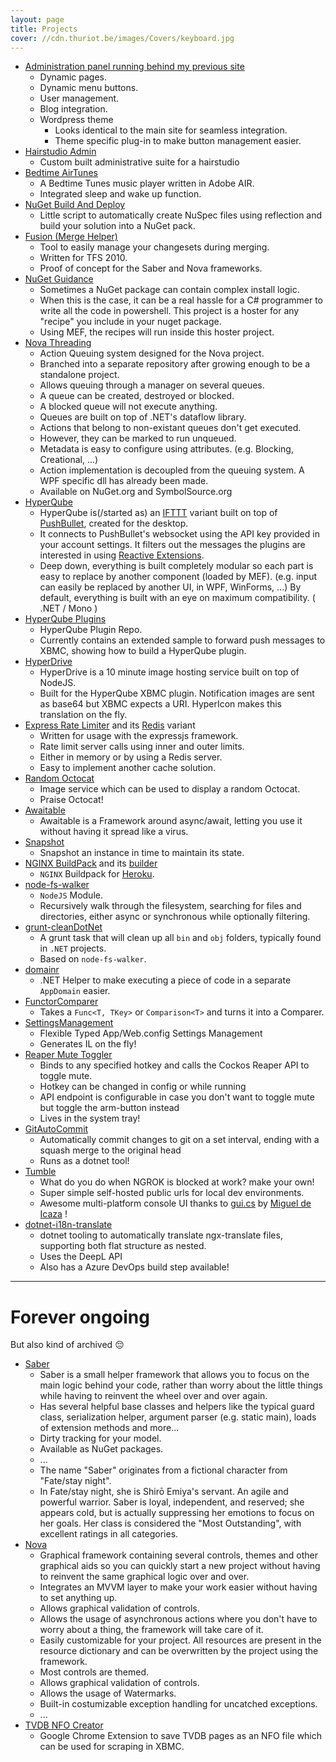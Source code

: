 ```yaml
---
layout: page
title: Projects
cover: //cdn.thuriot.be/images/Covers/keyboard.jpg
---
```


* [Administration panel running behind my previous site](/thuriot-be/)
	* Dynamic pages.
	* Dynamic menu buttons.
	* User management.
	* Blog integration.
	* Wordpress theme
		* Looks identical to the main site for seamless integration.
		* Theme specific plug-in to make button management easier. 
* [Hairstudio Admin](/hairstudio-admin)
	* Custom built administrative suite for a hairstudio
* [Bedtime AirTunes](/airtunes)
	* A Bedtime Tunes music player written in Adobe AIR.
	* Integrated sleep and wake up function.    
* [NuGet Build And Deploy](/nuget-build-and-deploy)
	* Little script to automatically create NuSpec files using reflection and build your solution into a NuGet pack.
* [Fusion (Merge Helper)](https://github.com/StevenThuriot/Fusion)
	* Tool to easily manage your changesets during merging.
	* Written for TFS 2010.
	* Proof of concept for the Saber and Nova frameworks.
* [NuGet Guidance](https://github.com/StevenThuriot/NuGet-Guidance)
	* Sometimes a NuGet package can contain complex install logic.
	* When this is the case, it can be a real hassle for a C# programmer to write all the code in powershell. This project is a hoster for any "recipe" you include in your nuget package.
	* Using MEF, the recipes will run inside this hoster project.    
* [Nova Threading](https://github.com/StevenThuriot/Nova.Threading)
	* Action Queuing system designed for the Nova project.
	* Branched into a separate repository after growing enough to be a standalone project.
	* Allows queuing through a manager on several queues.
	* A queue can be created, destroyed or blocked.
	* A blocked queue will not execute anything.
	* Queues are built on top of .NET's dataflow library.
	* Actions that belong to non-existant queues don't get executed.
	* However, they can be marked to run unqueued.
	* Metadata is easy to configure using attributes. (e.g. Blocking, Creational, ...)
	* Action implementation is decoupled from the queuing system. A WPF specific dll has already been made.
	* Available on NuGet.org and SymbolSource.org
* [HyperQube](https://github.com/StevenThuriot/HyperQube)
	* HyperQube is(/started as) an [IFTTT](https://ifttt.com) variant built on top of [PushBullet](https://pushbullet.com), created for the desktop.
	* It connects to PushBullet's websocket using the API key provided in your account settings. It filters out the messages the plugins are interested in using [Reactive Extensions](https://github.com/Reactive-Extensions).
	* Deep down, everything is built completely modular so each part is easy to replace by another component (loaded by MEF). (e.g. input can easily be replaced by another UI, in WPF, WinForms, ...) By default, everything is built with an eye on maximum compatibility. ( .NET / Mono )    
* [HyperQube Plugins](https://github.com/StevenThuriot/HyperQube-Plugins)
	* HyperQube Plugin Repo.
	* Currently contains an extended sample to forward push messages to XBMC, showing how to build a HyperQube plugin.    
* [HyperDrive](https://github.com/StevenThuriot/HyperDrive)
	* HyperDrive is a 10 minute image hosting service built on top of NodeJS.
	* Built for the HyperQube XBMC plugin. Notification images are sent as base64 but XBMC expects a URI. HyperIcon makes this translation on the fly.
* [Express Rate Limiter](https://github.com/StevenThuriot/express-rate-limiter) and its [Redis](https://github.com/StevenThuriot/express-rate-limiter-redis) variant
	* Written for usage with the expressjs framework.
    * Rate limit server calls using inner and outer limits.
    * Either in memory or by using a Redis server.
    * Easy to implement another cache solution.
* [Random Octocat](https://github.com/StevenThuriot/Random-Octocat)
	* Image service which can be used to display a random Octocat.
    * Praise Octocat!
* [Awaitable](https://github.com/StevenThuriot/Awaitable)
	* Awaitable is a Framework around async/await, letting you use it without having it spread like a virus.
* [Snapshot](https://github.com/StevenThuriot/Snapshot)
	* Snapshot an instance in time to maintain its state.
* [NGINX BuildPack](https://github.com/StevenThuriot/heroku-buildpack-nginx) and its [builder](https://github.com/StevenThuriot/heroku-nginx-builder)
	* `NGINX` Buildpack for [Heroku](http://www.heroku.com).
* [node-fs-walker](https://github.com/StevenThuriot/node-fs-walker)
	* `NodeJS` Module.
	* Recursively walk through the filesystem, searching for files and directories, either async or synchronous while optionally filtering. 
* [grunt-cleanDotNet](https://github.com/StevenThuriot/grunt-cleanDotNet)
	* A grunt task that will clean up all `bin` and `obj` folders, typically found in `.NET` projects.
    * Based on `node-fs-walker`.
* [domainr](https://github.com/StevenThuriot/domainr)
	* .NET Helper to make executing a piece of code in a separate `AppDomain` easier.
* [FunctorComparer](https://github.com/StevenThuriot/FunctorComparer)
	* Takes a `Func<T, TKey>` or `Comparison<T>` and turns it into a Comparer.
* [SettingsManagement](https://github.com/StevenThuriot/SettingsManagement)
	* Flexible Typed App/Web.config Settings Management
	* Generates IL on the fly!
* [Reaper Mute Toggler](https://github.com/StevenThuriot/ReaperMuteToggler)
	* Binds to any specified hotkey and calls the Cockos Reaper API to toggle mute.
	* Hotkey can be changed in config or while running
	* API endpoint is configurable in case you don't want to toggle mute but toggle the arm-button instead
	* Lives in the system tray!
* [GitAutoCommit](https://github.com/StevenThuriot/GitAutoCommit)
	* Automatically commit changes to git on a set interval, ending with a squash merge to the original head
	* Runs as a dotnet tool!
* [Tumble](https://steventhuriot.github.io/Tumble/)
	* What do you do when NGROK is blocked at work? make your own!
	* Super simple self-hosted public urls for local dev environments.
	* Awesome multi-platform console UI thanks to [gui.cs](https://github.com/migueldeicaza/gui.cs) by [Miguel de Icaza](https://github.com/migueldeicaza) !
* [dotnet-i18n-translate](https://github.com/StevenThuriot/dotnet-i18n-translate)
	* dotnet tooling to automatically translate ngx-translate files, supporting both flat structure as nested.
	* Uses the DeepL API
	* Also has a Azure DevOps build step available!
	
----------

# Forever ongoing

But also kind of archived 😔

* [Saber](https://github.com/StevenThuriot/Saber)
	* Saber is a small helper framework that allows you to focus on the main logic behind your code, rather than worry about the little things while having to reinvent the wheel over and over again.
	* Has several helpful base classes and helpers like the typical guard class, serialization helper, argument parser (e.g. static main), loads of extension methods and more...
	* Dirty tracking for your model.
	* Available as NuGet packages.
	* ...
	* The name "Saber" originates from a fictional character from "Fate/stay night".
	* In Fate/stay night, she is Shirō Emiya's servant. An agile and powerful warrior. Saber is loyal, independent, and reserved; she appears cold, but is actually suppressing her emotions to focus on her goals. Her class is considered the "Most Outstanding", with excellent ratings in all categories.
* [Nova](https://github.com/StevenThuriot/Nova)
	* Graphical framework containing several controls, themes and other graphical aids so you can quickly start a new project without having to reinvent the same graphical logic over and over.
	* Integrates an MVVM layer to make your work easier without having to set anything up.
	* Allows graphical validation of controls.
	* Allows the usage of asynchronous actions where you don't have to worry about a thing, the framework will take care of it.
	* Easily customizable for your project. All resources are present in the resource dictionary and can be overwritten by the project using the framework.
	* Most controls are themed.
	* Allows graphical validation of controls.
	* Allows the usage of Watermarks.
	* Built-in costumizable exception handling for uncatched exceptions.
	* ...
* [TVDB NFO Creator](https://github.com/StevenThuriot/TVDB-NFO-Creator)
	* Google Chrome Extension to save TVDB pages as an NFO file which can be used for scraping in XBMC.
